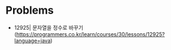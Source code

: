 # Problems

- 12925| 문자열을 정수로 바꾸기 (https://programmers.co.kr/learn/courses/30/lessons/12925?language=java)